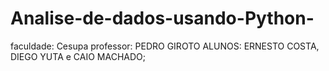 # Analise-de-dados-usando-Python-
faculdade: Cesupa
professor: PEDRO GIROTO 
ALUNOS: ERNESTO COSTA, DIEGO YUTA e CAIO MACHADO;
